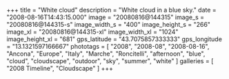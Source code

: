 +++
title = "White cloud"
description = "White cloud in a blue sky."
date = "2008-08-16T14:43:15.000"
image = "20080816@144315"
image_s = "20080816@144315-s"
image_width_s = "400"
image_height_s = "266"
image_xl = "20080816@144315-xl"
image_width_xl = "1024"
image_height_xl = "681"
gps_latitude = "43.7075857333333"
gps_longitude = "13.1321597166667"
phototags = [ "2008", "2008-08", "2008-08-16", "Ancona", "Europe", "Italy", "Marche", "Roncitelli", "afternoon", "blue", "cloud", "cloudscape", "outdoor", "sky", "summer", "white" ]
galleries = [ "2008 Timeline", "Cloudscape" ]
+++
